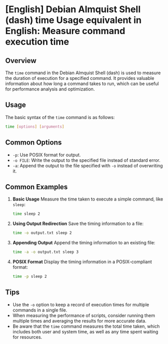# [English] Debian Almquist Shell (dash) time Usage equivalent in English: Measure command execution time

## Overview
The `time` command in the Debian Almquist Shell (dash) is used to measure the duration of execution for a specified command. It provides valuable information about how long a command takes to run, which can be useful for performance analysis and optimization.

## Usage
The basic syntax of the `time` command is as follows:

```bash
time [options] [arguments]
```

## Common Options
- `-p`: Use POSIX format for output.
- `-o FILE`: Write the output to the specified file instead of standard error.
- `-a`: Append the output to the file specified with `-o` instead of overwriting it.

## Common Examples

1. **Basic Usage**
   Measure the time taken to execute a simple command, like `sleep`:
   ```bash
   time sleep 2
   ```

2. **Using Output Redirection**
   Save the timing information to a file:
   ```bash
   time -o output.txt sleep 2
   ```

3. **Appending Output**
   Append the timing information to an existing file:
   ```bash
   time -a -o output.txt sleep 3
   ```

4. **POSIX Format**
   Display the timing information in a POSIX-compliant format:
   ```bash
   time -p sleep 2
   ```

## Tips
- Use the `-o` option to keep a record of execution times for multiple commands in a single file.
- When measuring the performance of scripts, consider running them multiple times and averaging the results for more accurate data.
- Be aware that the `time` command measures the total time taken, which includes both user and system time, as well as any time spent waiting for resources.